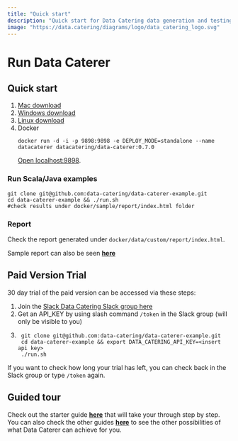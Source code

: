 ```yaml
---
title: "Quick start"
description: "Quick start for Data Catering data generation and testing tool that can automatically discover, generate and validate for files, databases, HTTP APIs and messaging systems."
image: "https://data.catering/diagrams/logo/data_catering_logo.svg"
---
```


# Run Data Caterer

## Quick start

1. [Mac download](https://nightly.link/data-catering/data-caterer/workflows/build/main/data-caterer-mac.zip)
2. [Windows download](https://nightly.link/data-catering/data-caterer/workflows/build/main/data-caterer-windows.zip)
3. [Linux download](https://nightly.link/data-catering/data-caterer/workflows/build/main/data-caterer-linux.zip)
4. Docker
   ```shell
   docker run -d -i -p 9898:9898 -e DEPLOY_MODE=standalone --name datacaterer datacatering/data-caterer:0.7.0
   ```
   [Open localhost:9898](http://localhost:9898).

### Run Scala/Java examples

```shell
git clone git@github.com:data-catering/data-caterer-example.git
cd data-caterer-example && ./run.sh
#check results under docker/sample/report/index.html folder
```

### Report

Check the report generated under `docker/data/custom/report/index.html`.

Sample report can also be seen [**here**](../sample/report/html/index.html)

## Paid Version Trial

30 day trial of the paid version can be accessed via these steps:

1. Join the [Slack Data Catering Slack group here](https://join.slack.com/t/data-catering/shared_invite/zt-2664ylbpi-w3n7lWAO~PHeOG9Ujpm~~w)
2. Get an API_KEY by using slash command `/token` in the Slack group (will only be visible to you)
3. 
        git clone git@github.com:data-catering/data-caterer-example.git
        cd data-caterer-example && export DATA_CATERING_API_KEY=<insert api key>
        ./run.sh

If you want to check how long your trial has left, you can check back in the Slack group or type `/token` again.

## Guided tour

Check out the starter guide [**here**](../setup/guide/scenario/first-data-generation.md) that will take your through
step by step. You can also check the other guides [**here**](../setup/guide/index.md) to see the other possibilities of
what Data Caterer can achieve for you.

